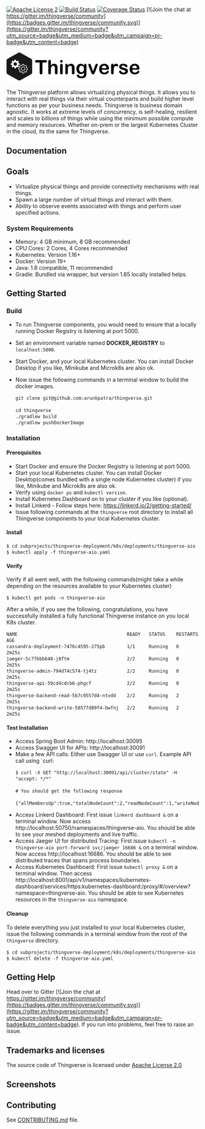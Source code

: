 [![Apache License 2](https://img.shields.io/badge/license-ASF2-blue.svg)](https://www.apache.org/licenses/LICENSE-2.0.txt)
[![Build Status](https://travis-ci.org/arunkpatra/thingverse.svg?branch=master)](https://travis-ci.org/arunkpatra/thingverse)
[![Coverage Status](https://coveralls.io/repos/github/arunkpatra/thingverse/badge.svg?branch=master)](https://coveralls.io/github/arunkpatra/thingverse?branch=master)
[![Join the chat at https://gitter.im/thingverse/community](https://badges.gitter.im/thingverse/community.svg)](https://gitter.im/thingverse/community?utm_source=badge&utm_medium=badge&utm_campaign=pr-badge&utm_content=badge)

<img src="thingverse.png" width="350px" alt="Thingverse Logo" />

The Thingverse platform allows virtualizing physical things. It allows you 
to interact with real things via their virtual counterparts and build higher
level functions as per your business needs. Thingverse is business domain agnostic. 
It works at extreme levels of concurrency, is self-healing, resilient and scales to
billions of things while using the minimum possible compute and memory resources. Whether on-prem or the largest
Kubernetes Cluster in the cloud, its the same for Thingverse.

## Documentation

## Goals

*  Virtualize physical things and provide connectivity mechanisms with real
   things.
*  Spawn a large number of virtual things and interact with them.
*  Ability to observe events associated with things and perform user specified
   actions.

### System Requirements

- Memory: 4 GB minimum, 8 GB recommended
- CPU Cores: 2 Cores, 4 Cores recommended
- Kubernetes: Version 1.16+
- Docker: Version 19+
- Java: 1.8 compatible, 11 recommended
- Gradle: Bundled via wrapper, but version 1.65 locally installed helps.

## Getting Started

### Build
- To run Thingverse components, you would need to ensure that a locally running Docker Registry is listening at port 5000. 
- Set an environment variable named **DOCKER_REGISTRY** to `localhost:5000`. 
- Start Docker, and your local Kubernetes cluster. You can install Docker Desktop if you like, Minikube and Microk8s are also ok.
- Now issue the following commands in a terminal window to build the docker images.

    ``` 
    git clone git@github.com:arunkpatra/thingverse.git
    
    cd thingverse
    ./gradlew build
    ./gradlew pushDockerImage
    ```

### Installation

#### Prerequisites
- Start Docker and ensure the Docker Registry is listening at port 5000.
- Start your local Kubernetes cluster. You can install Docker Desktop(comes bundled with a single node Kubernetes cluster) if you like, Minikube and Microk8s are also ok.
- Verify using `docker ps` and `kubectl version`.
- Install Kubernetes Dashboard on to your cluster if you like (optional).
- Install Linkerd - Follow steps here: https://linkerd.io/2/getting-started/
- Issue following commands at the `thingverse` root directory to install all Thingverse components to your local Kubernetes cluster.

#### Install
``` 
$ cd subprojects/thingverse-deployment/k8s/deployments/thingverse-aio
$ kubectl apply -f thingverse-aio.yaml
```
#### Verify
Verify if all went well, with the following commands(might take a while depending on the resources available to your Kubernetes cluster)
``` 
$ kubectl get pods -n thingverse-aio
```
After a while, if you see the following, congratulations, you have successfully installed a fully functional Thingverse instance on you local K8s cluster.

``` 
NAME                                        READY   STATUS    RESTARTS   AGE
cassandra-deployment-7476c4595-275pb        1/1     Running   0          2m25s
jaeger-5c77bbb648-j8ftm                     2/2     Running   0          2m25s
thingverse-admin-794d74c574-tj4tz           2/2     Running   0          2m25s
thingverse-api-59cd4cdcb6-phgcf             2/2     Running   0          2m25s
thingverse-backend-read-5b7c9557d4-ntvdd    2/2     Running   2          2m25s
thingverse-backend-write-58577d89f4-bwfnj   2/2     Running   2          2m25s
```

#### Test Installation

- Access Spring Boot Admin: http://localhost:30095
- Access Swagger UI for APIs: http://localhost:30091
- Make a few API calls: Either use Swagger UI or use `curl`. Example API call using `curl:
    ``` 
    $ curl -X GET "http://localhost:30091/api/cluster/state" -H "accept: */*"
    
    # You should get the following response
    
    {"allMembersUp":true,"totalNodeCount":2,"readNodeCount":1,"writeNodeCount":1}   
    ```
- Access Linkerd Dashboard: First issue `linkerd dashboard &` on a terminal window. Now access http://localhost:50750/namespaces/thingverse-aio. You should be able to see your meshed deployments and live traffic.
- Access Jaeger UI for distributed Tracing: First issue `kubectl -n thingverse-aio port-forward svc/jaeger 16686 &` on a terminal window. Now access http://localhost:16686. You should be able to see distributed traces that spans process boundaries.
- Access Kubernetes Dashboard: First issue `kubectl proxy &` on a terminal window. Then access http://localhost:8001/api/v1/namespaces/kubernetes-dashboard/services/https:kubernetes-dashboard:/proxy/#/overview?namespace=thingverse-aio. You should be able to see Kubernetes resources in the `thingverse-aio` namespace.

#### Cleanup

To delete everything you just installed to your local Kubernetes cluster, issue the following commands in a terminal window from the root of the `thingverse` directory.
``` 
$ cd subprojects/thingverse-deployment/k8s/deployments/thingverse-aio
$ kubectl delete -f thingverse-aio.yaml 
```

## Getting Help
Head over to Gitter [![Join the chat at https://gitter.im/thingverse/community](https://badges.gitter.im/thingverse/community.svg)](https://gitter.im/thingverse/community?utm_source=badge&utm_medium=badge&utm_campaign=pr-badge&utm_content=badge). If you run into problems, feel free to raise an issue.

## Trademarks and licenses
The source code of Thingverse is licensed under [Apache License 2.0](https://www.apache.org/licenses/LICENSE-2.0)

## Screenshots

## Contributing
See [CONTRIBUTING.md](CONTRIBUTING.md) file.
